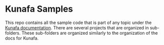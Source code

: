 # Kunafa Samples


This repo contains all the sample code that is part of any topic under
the [Kunafa documentation](https://docs.kunafa.narbase.com/). There are several projects that
are organized in sub-folders. These sub-folders are organized similarly
to the organization of the docs for Kunafa.


